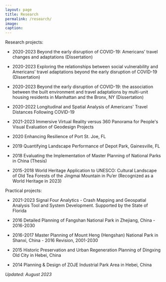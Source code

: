 ```yaml
---
layout: page
title: Research
permalink: /research/
image:
caption:
---
```



<!-- If I were advising a young person today... I would say "Take statistics, but remember that the great adventure of statistics is in gathering and using data to solve interesting an important real world problems".  - **Leo Breiman**

{% include image.html url="/assets/img/diamond_head.jpeg" description="discription here" %}

<br />

I am broadly interested in developing statistical tools for applications relevant to public policy and public health.
More specifically I'm interested in:

* Official Statistics
* Small Area Estimation

I am co-advised by [Zehang Li](https://zehangli.com) and [Paul Parker](https://www.paparkerstat.com). -->

Research projects:

* 2020-2023 Beyond the early disruption of COVID-19: Americans’ travel changes and adaptations (Dissertation)

* 2020-2023 Exploring the relationships between social vulnerability and Americans' travel adaptations beyond the early disruption of COVID-19 (Dissertation)

* 2020-2023 Beyond the early disruption of COVID-19: the association between the built environment and travel adaptations by multi-unit housing residents in Manhattan and the Bronx, NY (Dissertation)

* 2020-2022 Longitudinal and Spatial Analysis of Americans' Travel Distances Following COVID-19

* 2021-2023 Immersive Virtual Reality versus 360 Panorama for People's Visual Evaluation of
Geodesign Projects

* 2020 Enhancing Resilience of Port St. Joe, FL

* 2019 Quantifying Landscape Performance of Depot Park, Gainesville, FL

* 2018 Evaluating the Implementation of Master Planning of National Parks in China (Thesis)

* 2015-2018 World Heritage Application to UNESCO: Cultural Landscape of Old Tea Forests of the Jingmai Mountain in Pu’er (Recognized as a World Heritage in 2023)


Practical projects:

* 2021-2023 Signal Four Analytics - Crash Mapping and Geospatial Analysis Tool and System Development. Supported by the State of Florida

* 2016 Detailed Planning of Fangshan National Park in Zhejiang, China - 2016-2030

* 2016-2017 Master Planning of Mount Heng (Hengshan) National Park in Shanxi, China - 2016 Revision, 2001-2030

* 2015 Historic Preservation and Urban Regeneration Planning of Dingxing Old City in Hebei, China

* 2014 Planning & Design of ZOJE Industrial Park Area in Hebei, China



*Updated: August 2023*
